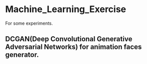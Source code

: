 # Machine_Learning_Exercise
For some experiments.

## DCGAN(Deep Convolutional Generative Adversarial Networks) for animation faces generator.